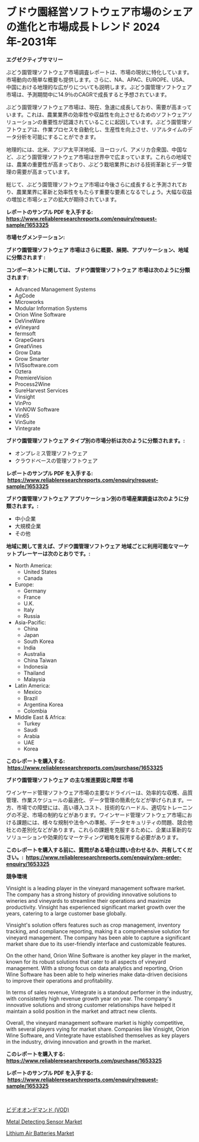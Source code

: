 <p><h1>ブドウ園経営ソフトウェア市場のシェアの進化と市場成長トレンド 2024年-2031年</h1></p><p><strong>エグゼクティブサマリー</strong></p>
<p><p>ぶどう園管理ソフトウェア市場調査レポートは、市場の現状に特化しています。市場動向の簡単な概要も提供します。さらに、NA、APAC、EUROPE、USA、中国における地理的な広がりについても説明します。ぶどう園管理ソフトウェア市場は、予測期間中に14.9％のCAGRで成長すると予想されています。</p><p>ぶどう園管理ソフトウェア市場は、現在、急速に成長しており、需要が高まっています。これは、農業業界の効率性や収益性を向上させるためのソフトウェアソリューションの重要性が認識されていることに起因しています。ぶどう園管理ソフトウェアは、作業プロセスを自動化し、生産性を向上させ、リアルタイムのデータ分析を可能にすることができます。</p><p>地理的には、北米、アジア太平洋地域、ヨーロッパ、アメリカ合衆国、中国など、ぶどう園管理ソフトウェア市場は世界中で広まっています。これらの地域では、農業の重要性が高まっており、ぶどう栽培業界における技術革新とデータ管理の需要が高まっています。</p><p>総じて、ぶどう園管理ソフトウェア市場は今後さらに成長すると予測されており、農業業界に革新と効率性をもたらす重要な要素となるでしょう。大幅な収益の増加と市場シェアの拡大が期待されています。</p></p>
<p><strong>レポートのサンプル PDF を入手する: <a href="https://www.reliableresearchreports.com/enquiry/request-sample/1653325">https://www.reliableresearchreports.com/enquiry/request-sample/1653325</a></strong></p>
<p><strong>市場セグメンテーション:</strong></p>
<p><strong> ブドウ園管理ソフトウェア 市場はさらに概要、展開、アプリケーション、地域に分類されます :</strong></p>
<p><strong>コンポーネントに関しては、 ブドウ園管理ソフトウェア 市場は次のように分類されます: &nbsp;</strong></p>
<p><ul><li>Advanced Management Systems</li><li>AgCode</li><li>Microworks</li><li>Modular Information Systems</li><li>Orion Wine Software</li><li>DeVineWare</li><li>eVineyard</li><li>fermsoft</li><li>GrapeGears</li><li>GreatVines</li><li>Grow Data</li><li>Grow Smarter</li><li>IVISsoftware.com</li><li>Oztera</li><li>PremiereVision</li><li>Process2Wine</li><li>SureHarvest Services</li><li>Vinsight</li><li>VinPro</li><li>VinNOW Software</li><li>Vin65</li><li>VinSuite</li><li>Vintegrate</li></ul></p>
<p><strong> ブドウ園管理ソフトウェア タイプ別の市場分析は次のように分類されます。:</strong></p>
<p><ul><li>オンプレミス管理ソフトウェア</li><li>クラウドベースの管理ソフトウェア</li></ul></p>
<p><strong>レポートのサンプル PDF を入手する: &nbsp;<a href="https://www.reliableresearchreports.com/enquiry/request-sample/1653325">https://www.reliableresearchreports.com/enquiry/request-sample/1653325</a></strong></p>
<p><strong> ブドウ園管理ソフトウェア アプリケーション別の市場産業調査は次のように分類されます。:</strong></p>
<p><ul><li>中小企業</li><li>大規模企業</li><li>その他</li></ul></p>
<p><strong>地域に関して言えば、ブドウ園管理ソフトウェア 地域ごとに利用可能なマーケットプレーヤーは次のとおりです。:</strong></p>
<p><ul>
    <li>
        North America:
        <ul>
            <li>United States</li>
            <li>Canada</li>
        </ul>
    </li>
    <li>
        Europe:
        <ul>
            <li>Germany</li>
            <li>France</li>
            <li>U.K.</li>
            <li>Italy</li>
            <li>Russia</li>
        </ul>
    </li>
    <li>
        Asia-Pacific:
        <ul>
            <li>China</li>
            <li>Japan</li>
            <li>South Korea</li>
            <li>India</li>
            <li>Australia</li>
            <li>China Taiwan</li>
            <li>Indonesia</li>
            <li>Thailand</li>
            <li>Malaysia</li>
        </ul>
    </li>
    <li>
        Latin America:
        <ul>
            <li>Mexico</li>
            <li>Brazil</li>
            <li>Argentina Korea</li>
            <li>Colombia</li>
        </ul>
    </li>
    <li>
        Middle East & Africa:
        <ul>
            <li>Turkey</li>
            <li>Saudi</li>
            <li>Arabia</li>
            <li>UAE</li>
            <li>Korea</li>
        </ul>
    </li>
    </ul></p>
<p><strong>このレポートを購入する: &nbsp;<a href="https://www.reliableresearchreports.com/purchase/1653325">https://www.reliableresearchreports.com/purchase/1653325</a></strong></p>
<p><strong>ブドウ園管理ソフトウェア の主な推進要因と障壁 市場</strong></p>
<p><p>ワインヤード管理ソフトウェア市場の主要なドライバーは、効率的な収穫、品質管理、作業スケジュールの最適化、データ管理の簡素化などが挙げられます。一方、市場での障壁には、高い導入コスト、技術的なハードル、適切なトレーニングの不足、市場の制約などがあります。ワインヤード管理ソフトウェア市場における課題には、様々な規制や法令への準拠、データセキュリティの問題、競合他社との差別化などがあります。これらの課題を克服するために、企業は革新的なソリューションや効果的なマーケティング戦略を採用する必要があります。</p></p>
<p><strong>このレポートを購入する前に、質問がある場合は問い合わせるか、共有してください。:&nbsp; <a href="https://www.reliableresearchreports.com/enquiry/pre-order-enquiry/1653325">https://www.reliableresearchreports.com/enquiry/pre-order-enquiry/1653325</a></strong></p>
<p><strong>競争環境</strong></p>
<p><p>Vinsight is a leading player in the vineyard management software market. The company has a strong history of providing innovative solutions to wineries and vineyards to streamline their operations and maximize productivity. Vinsight has experienced significant market growth over the years, catering to a large customer base globally.</p><p>Vinsight's solution offers features such as crop management, inventory tracking, and compliance reporting, making it a comprehensive solution for vineyard management. The company has been able to capture a significant market share due to its user-friendly interface and customizable features.</p><p>On the other hand, Orion Wine Software is another key player in the market, known for its robust solutions that cater to all aspects of vineyard management. With a strong focus on data analytics and reporting, Orion Wine Software has been able to help wineries make data-driven decisions to improve their operations and profitability.</p><p>In terms of sales revenue, Vintegrate is a standout performer in the industry, with consistently high revenue growth year on year. The company's innovative solutions and strong customer relationships have helped it maintain a solid position in the market and attract new clients.</p><p>Overall, the vineyard management software market is highly competitive, with several players vying for market share. Companies like Vinsight, Orion Wine Software, and Vintegrate have established themselves as key players in the industry, driving innovation and growth in the market.</p></p>
<p><strong>このレポートを購入する: &nbsp; <a href="https://www.reliableresearchreports.com/purchase/1653325">https://www.reliableresearchreports.com/purchase/1653325</a></strong></p>
<p><strong>レポートのサンプル PDF を入手する: &nbsp;<a href="https://www.reliableresearchreports.com/enquiry/request-sample/1653325">https://www.reliableresearchreports.com/enquiry/request-sample/1653325</a></strong><strong></strong></p>
<p>&nbsp;</p>
<p><p><a href="https://github.com/zoetazuur/Market-Research-Report-List-1/blob/main/329700810762.md">ビデオオンデマンド (VOD)</a></p><p><a href="https://github.com/yoshih12/Market-Research-Report-List-2/blob/main/metal-detecting-sensor-market.md">Metal Detecting Sensor Market</a></p><p><a href="https://github.com/jerrycopelandthomaswsqd8q/Market-Research-Report-List-2/blob/main/lithium-air-batteries-market.md">Lithium Air Batteries Market</a></p></p>